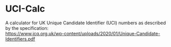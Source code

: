 # UCI-Calc
A calculator for UK Unique Candidate Identifier (UCI) numbers as described by the specification:  
  https://www.jcq.org.uk/wp-content/uploads/2020/01/Unique-Candidate-Identifiers.pdf

